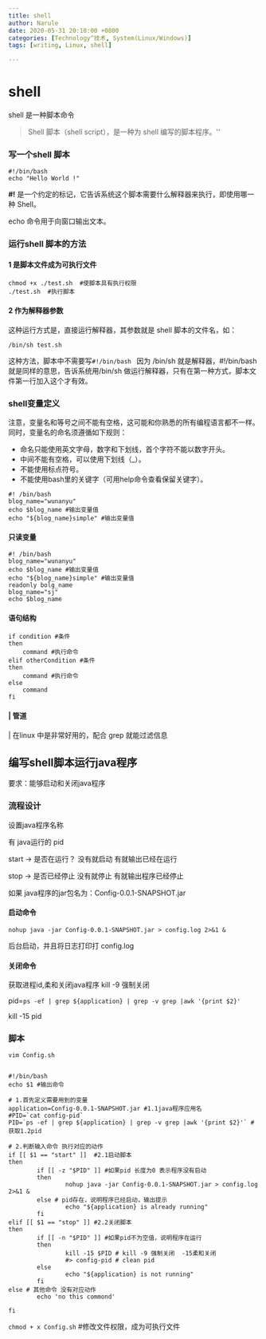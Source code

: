 ```yaml
---
title: shell 
author: Narule
date: 2020-05-31 20:10:00 +0800
categories: [Technology^技术, System(Linux/Windows)]
tags: [writing, Linux, shell]

---
```




# shell 

shell 是一种脚本命令

> Shell 脚本（shell script），是一种为 shell 编写的脚本程序。''



### 写一个shell 脚本

```shell
#!/bin/bash 
echo "Hello World !"
```

**#!** 是一个约定的标记，它告诉系统这个脚本需要什么解释器来执行，即使用哪一种 Shell。

echo 命令用于向窗口输出文本。



### 运行shell 脚本的方法

#### 1 是脚本文件成为可执行文件

```shell
chmod +x ./test.sh  #使脚本具有执行权限
./test.sh  #执行脚本
```



#### 2 作为解释器参数

这种运行方式是，直接运行解释器，其参数就是 shell 脚本的文件名，如：

```shell
/bin/sh test.sh
```

这种方法，脚本中不需要写`#!/bin/bash `  因为 /bin/sh 就是解释器，#!/bin/bash 就是同样的意思，告诉系统用/bin/sh 做运行解释器，只有在第一种方式，脚本文件第一行加入这个才有效。



### shell变量定义

注意，变量名和等号之间不能有空格，这可能和你熟悉的所有编程语言都不一样。同时，变量名的命名须遵循如下规则：

- 命名只能使用英文字母，数字和下划线，首个字符不能以数字开头。
- 中间不能有空格，可以使用下划线（_）。
- 不能使用标点符号。
- 不能使用bash里的关键字（可用help命令查看保留关键字）。

```shell
#! /bin/bash
blog_name="wunanyu"
echo $blog_name #输出变量值
echo "${blog_name}simple" #输出变量值
```



#### 只读变量

```shell
#! /bin/bash
blog_name="wunanyu"
echo $blog_name #输出变量值
echo "${blog_name}simple" #输出变量值
readonly bolg_name
blog_name="sj"
echo $blog_name
```



#### 语句结构

```shell
if condition #条件
then 
	command #执行命令
elif otherCondition #条件
then
	command #执行命令
else
	command
fi
```



####  | 管道

| 在linux 中是非常好用的，配合 grep 就能过滤信息 



## 编写shell脚本运行java程序

要求：能够启动和关闭java程序

### 流程设计

设置java程序名称

有 java运行的 pid

start -> 是否在运行？ 没有就启动 有就输出已经在运行

stop -> 是否已经停止 没有就停止 有就输出程序已经停止

如果 java程序的jar包名为：Config-0.0.1-SNAPSHOT.jar

#### 启动命令

 `nohup java -jar Config-0.0.1-SNAPSHOT.jar > config.log 2>&1 &`

后台启动，并且将日志打印打 config.log 

#### 关闭命令

获取进程id,柔和关闭java程序  kill -9 强制关闭

pid=`ps -ef | grep ${application} | grep -v grep |awk '{print $2}'`

kill -15 pid



### 脚本

`vim Config.sh`

```shell

#!/bin/bash
echo $1 #输出命令

# 1.首先定义需要用到的变量
application=Config-0.0.1-SNAPSHOT.jar #1.1java程序应用名
#PID=`cat config-pid`
PID=`ps -ef | grep ${application} | grep -v grep |awk '{print $2}'` #获取1.2pid

# 2.判断输入命令 执行对应的动作
if [[ $1 == "start" ]]  #2.1启动脚本
then
        if [[ -z "$PID" ]] #如果pid 长度为0 表示程序没有启动
        then
                nohup java -jar Config-0.0.1-SNAPSHOT.jar > config.log 2>&1 &
        else # pid存在，说明程序已经启动，输出提示
                echo "${application} is already running"
        fi
elif [[ $1 == "stop" ]] #2.2关闭脚本
then
        if [[ -n "$PID" ]] #如果pid不为空值，说明程序在运行
        then
                kill -15 $PID # kill -9 强制关闭  -15柔和关闭
                #> config-pid # clean pid
        else
                echo "${application} is not running"
        fi
else # 其他命令 没有对应动作
        echo 'no this commond'

fi
```



`chmod + x Config.sh`  #修改文件权限，成为可执行文件

